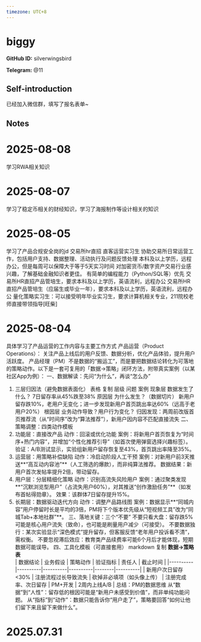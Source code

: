 ```yaml
---
timezone: UTC+8
---
```


# biggy

**GitHub ID:** silverwingsbird

**Telegram:** @11

## Self-introduction

已经加入微信群，填写了报名表单~

## Notes

<!-- Content_START -->
# 2025-08-08

学习RWA相关知识

# 2025-08-07

学习了稳定币相关的财经知识，学习了海报制作等设计相关的知识

# 2025-08-05

学习了产品合规安全岗的jd
交易所hr直招
直客运营实习生
协助交易所日常运营工作，包括用户支持、数据整理、活动执行及问题反馈处理
本科及以上学历，远程办公，但是每周可以保障大于等于5天实习时间
对加密货币/数字资产交易行业感兴趣，了解基础金融知识者更佳。
有简单的编程能力（Python/SQL等）优先
交易所HR直招产品管培生，要求本科及以上学历，英语流利，远程办公
交易所HR直招产品管培生（应届生或毕业一年），要求本科及以上学历，英语流利，远程办公
量化策略实习生：可以接受明年毕业实习生，要求计算机相关专业，211院校老师直接带领指导[旺柴]

# 2025-08-04

具体学习了产品运营的工作内容与主要工作方式
产品运营（Product Operations）： 关注产品上线后的用户反馈、数据分析，优化产品体验，提升用户活跃度。
产品经理（PM）不是数据的“搬运工”，而是要把数据结论转化为可落地的策略动作。以下是一套可复用的「数据→策略」闭环方法，附带真实案例（以某社区App为例）：
一、数据解读：先问“为什么”，再谈“怎么办”
1. 三层归因法（避免数据表面化）
表格
复制
层级	问题	案例
现象层	数据发生了什么？	7日留存率从45%跌至38%
原因层	为什么发生？（数据切片）	新用户留存跌10%，老用户无变化；进一步发现新用户首页跳出率达60%（远高于老用户20%）
根因层	业务动作导致？用户行为变化？	归因发现：两周前改版首页推荐流（从“时间序”改为“算法推荐”），新用户因内容不匹配直接流失
二、策略调整：四类动作模板
1. 功能层：直接改产品
动作：回滚或优化功能
案例：将新用户首页恢复为“时间序+热门内容”，并增加“个性化推荐引导”（如首次使用弹窗选择兴趣标签）。
验证：A/B测试显示，实验组新用户留存恢复至43%，首页跳出率降至35%。
2. 运营层：用策略补偿缺陷
动作：冷启动阶段人工干预
案例：对新用户前3天推送**“高互动内容池”**（人工筛选的爆款），而非纯算法推荐。
数据结果：新用户首次发帖率提升2倍，带动留存。
3. 用户层：分层精细化策略
动作：识别高流失风险用户
案例：通过聚类发现**“沉默浏览型用户”（占流失用户60%），对其推送“创作激励任务”**（如发布首帖得勋章）。
效果：该群体7日留存提升15%。
4. 长期层：数据驱动迭代方向
动作：调整产品路线图
案例：数据显示**“同城内容”用户停留时长是平均的3倍，PM将下个版本优先级从“短视频工具”改为“同城Tab+本地社群”**。
三、落地关键：三个“不要”
不要只看大盘：留存跌5%可能是核心用户流失（致命），也可能是刷量用户减少（可接受）。
不要数据独行：某次实验显示“深色模式”提升留存，但客服反馈“老年用户投诉看不清”，需权衡。
不要忽视滞后效应：教育类产品续费率可能6个月后才能体现，短期数据可能误导。
四、工具化模板（可直接套用）
markdown
复制
**数据→策略表**  
| 数据结论 | 业务假设 | 策略动作 | 验证指标 | 责任人 | 截止时间 |
|----------|----------|----------|----------|--------|----------|
| 新用户次日留存<30% | 注册流程过长导致流失 | 砍掉非必填项（如头像上传） | 注册完成率、次日留存 | PM+开发 | 2周内上线A/B |
总结：PM的数据思维
从“数据”到“人性”：留存低的根因可能是“新用户未感受到价值”，而非单纯功能问题。
从“指标”到“动作”：数据只能告诉你“用户走了”，策略要回答“如何让他们留下来且留下来做什么”。


# 2025.07.31


<!-- Content_END -->

